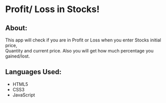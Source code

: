 # Profit/ Loss in Stocks!

## About:

This app will check if you are in Profit or Loss when you enter Stocks initial price,<br>
Quantity and current price. Also you will get how much percentage you gained/lost.

## Languages Used:

- HTML5
- CSS3
- JavaScript

